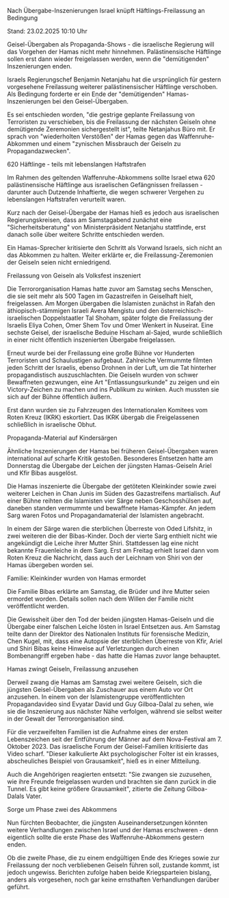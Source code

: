 
Nach Übergabe-Inszenierungen
Israel knüpft Häftlings-Freilassung an Bedingung


Stand: 23.02.2025 10:10 Uhr


Geisel-Übergaben als Propaganda-Shows - die israelische Regierung will das Vorgehen der Hamas nicht mehr hinnehmen. Palästinensische Häftlinge sollen erst dann wieder freigelassen werden, wenn die "demütigenden" Inszenierungen enden.



Israels Regierungschef Benjamin Netanjahu hat die ursprünglich für gestern vorgesehene Freilassung weiterer palästinensischer Häftlinge verschoben. Als Bedingung forderte er ein Ende der "demütigenden" Hamas-Inszenierungen bei den Geisel-Übergaben.


Es sei entschieden worden, "die gestrige geplante Freilassung von Terroristen zu verschieben, bis die Freilassung der nächsten Geiseln ohne demütigende Zeremonien sichergestellt ist", teilte Netanjahus Büro mit. Er sprach von "wiederholten Verstößen" der Hamas gegen das Waffenruhe-Abkommen und einem "zynischen Missbrauch der Geiseln zu Propagandazwecken". 

620 Häftlinge - teils mit lebenslangen Haftstrafen


Im Rahmen des geltenden Waffenruhe-Abkommens sollte Israel etwa 620 palästinensische Häftlinge aus israelischen Gefängnissen freilassen - darunter auch Dutzende Inhaftierte, die wegen schwerer Vergehen zu lebenslangen Haftstrafen verurteilt waren. 


Kurz nach der Geisel-Übergabe der Hamas hieß es jedoch aus israelischen Regierungskreisen, dass am Samstagabend zunächst eine "Sicherheitsberatung" von Ministerpräsident Netanjahu stattfinde, erst danach solle über weitere Schritte entschieden werden.


Ein Hamas-Sprecher kritisierte den Schritt als Vorwand Israels, sich nicht an das Abkommen zu halten. Weiter erklärte er, die Freilassung-Zeremonien der Geiseln seien nicht erniedrigend.

Freilassung von Geiseln als Volksfest inszeniert


Die Terrororganisation Hamas hatte zuvor am Samstag sechs Menschen, die sie seit mehr als 500 Tagen im Gazastreifen in Geiselhaft hielt, freigelassen. Am Morgen übergaben die Islamisten zunächst in Rafah den äthiopisch-stämmigen Israeli Avera Mengistu und den österreichisch-israelischen Doppelstaatler Tal Shoham, später folgte die Freilassung der Israelis Eliya Cohen, Omer Shem Tov und Omer Wenkert in Nuseirat. Eine sechste Geisel, der israelische Beduine Hischam al-Sajed, wurde schließlich in einer nicht öffentlich inszenierten Übergabe freigelassen.


Erneut wurde bei der Freilassung eine große Bühne vor Hunderten Terroristen und Schaulustigen aufgebaut. Zahlreiche Vermummte filmten jeden Schritt der Israelis, ebenso Drohnen in der Luft, um die Tat hinterher propagandistisch auszuschlachten. Die Geiseln wurden von schwer Bewaffneten gezwungen, eine Art "Entlassungsurkunde" zu zeigen und ein Victory-Zeichen zu machen und ins Publikum zu winken. Auch mussten sie sich auf der Bühne öffentlich äußern.


Erst dann wurden sie zu Fahrzeugen des Internationalen Komitees vom Roten Kreuz (IKRK) eskortiert. Das IKRK übergab die Freigelassenen schließlich in israelische Obhut.

Propaganda-Material auf Kindersärgen


Ähnliche Inszenierungen der Hamas bei früheren Geisel-Übergaben waren international auf scharfe Kritik gestoßen. Besonderes Entsetzen hatte am Donnerstag die Übergabe der Leichen der jüngsten Hamas-Geiseln Ariel und Kfir Bibas ausgelöst. 


Die Hamas inszenierte die Übergabe der getöteten Kleinkinder sowie zwei weiterer Leichen in Chan Junis im Süden des Gazastreifens martialisch. Auf einer Bühne reihten die Islamisten vier Särge neben Geschosshülsen auf, daneben standen vermummte und bewaffnete Hamas-Kämpfer. An jedem Sarg waren Fotos und Propagandamaterial der Islamisten angebracht.


In einem der Särge waren die sterblichen Überreste von Oded Lifshitz, in zwei weiteren die der Bibas-Kinder. Doch der vierte Sarg enthielt nicht wie angekündigt die Leiche ihrer Mutter Shiri. Stattdessen lag eine nicht bekannte Frauenleiche in dem Sarg. Erst am Freitag erhielt Israel dann vom Roten Kreuz die Nachricht, dass auch der Leichnam von Shiri von der Hamas übergeben worden sei.

Familie: Kleinkinder wurden von Hamas ermordet


Die Familie Bibas erklärte am Samstag, die Brüder und ihre Mutter seien ermordet worden. Details sollen nach dem Willen der Familie nicht veröffentlicht werden. 


Die Gewissheit über den Tod der beiden jüngsten Hamas-Geiseln und die Übergabe einer falschen Leiche lösten in Israel Entsetzen aus. Am Samstag teilte dann der Direktor des Nationalen Instituts für forensische Medizin, Chen Kugel, mit, dass eine Autopsie der sterblichen Überreste von Kfir, Ariel und Shiri Bibas keine Hinweise auf Verletzungen durch einen Bombenangriff ergeben habe - das hatte die Hamas zuvor lange behauptet. 

Hamas zwingt Geiseln, Freilassung anzusehen


Derweil zwang die Hamas am Samstag zwei weitere Geiseln, sich die jüngsten Geisel-Übergaben als Zuschauer aus einem Auto vor Ort anzusehen. In einem von der Islamistengruppe veröffentlichten Propagandavideo sind Evyatar David und Guy Gilboa-Dalal zu sehen, wie sie die Inszenierung aus nächster Nähe verfolgen, während sie selbst weiter in der Gewalt der Terrororganisation sind.


Für die verzweifelten Familien ist die Aufnahme eines der ersten Lebenszeichen seit der Entführung der Männer auf dem Nova-Festival am 7. Oktober 2023. Das israelische Forum der Geisel-Familien kritisierte das Video scharf. "Dieser kalkulierte Akt psychologischer Folter ist ein krasses, abscheuliches Beispiel von Grausamkeit", hieß es in einer Mitteilung.


Auch die Angehörigen reagierten entsetzt: "Sie zwangen sie zuzusehen, wie ihre Freunde freigelassen wurden und brachten sie dann zurück in die Tunnel. Es gibt keine größere Grausamkeit", zitierte die Zeitung Gilboa-Dalals Vater.

Sorge um Phase zwei des Abkommens


Nun fürchten Beobachter, die jüngsten Auseinandersetzungen könnten weitere Verhandlungen zwischen Israel und der Hamas erschweren - denn eigentlich sollte die erste Phase des Waffenruhe-Abkommens gestern enden.


Ob die zweite Phase, die zu einem endgültigen Ende des Krieges sowie zur Freilassung der noch verbliebenen Geiseln führen soll, zustande kommt, ist jedoch ungewiss. Berichten zufolge haben beide Kriegsparteien bislang, anders als vorgesehen, noch gar keine ernsthaften Verhandlungen darüber geführt. 

